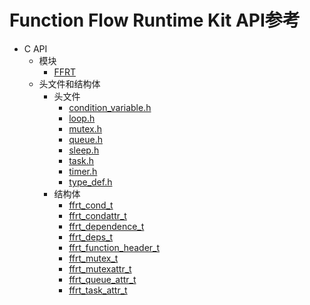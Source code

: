 # Function Flow Runtime Kit API参考

- C API
  - 模块
    - [FFRT](_f_f_r_t.md)
  - 头文件和结构体
    - 头文件
      - [condition_variable.h](condition__variable_8h.md)
      - [loop.h](loop_8h.md)
      - [mutex.h](mutex_8h.md)
      - [queue.h](queue_8h.md)
      - [sleep.h](sleep_8h.md)
      - [task.h](task_8h.md)
      - [timer.h](timer_8h.md)
      - [type_def.h](type__def_8h.md)
    - 结构体
      - [ffrt_cond_t](ffrt__cond__t.md)
      - [ffrt_condattr_t](ffrt__condattr__t.md)
      - [ffrt_dependence_t](ffrt__dependence__t.md)
      - [ffrt_deps_t](ffrt__deps__t.md)
      - [ffrt_function_header_t](ffrt__function__header__t.md)
      - [ffrt_mutex_t](ffrt__mutex__t.md)
      - [ffrt_mutexattr_t](ffrt__mutexattr__t.md)
      - [ffrt_queue_attr_t](ffrt__queue__attr__t.md)
      - [ffrt_task_attr_t](ffrt__task__attr__t.md)
